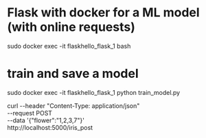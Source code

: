 # Flask with docker for a ML model (with online requests)

sudo docker exec -it flaskhello_flask_1 bash

# train and save a model
sudo docker exec -it flaskhello_flask_1 python train_model.py

curl --header "Content-Type: application/json" \
  --request POST \
  --data '{"flower":"1,2,3,7"}' \
  http://localhost:5000/iris_post
